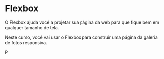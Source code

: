# Flexbox

O Flexbox ajuda você a projetar sua página da web para que fique bem em qualquer tamanho de tela.

Neste curso, você vai usar o Flexbox para construir uma página da galeria de fotos responsiva.

P